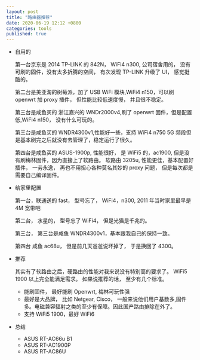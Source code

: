 ```yaml
---
layout: post
title: "路由器推荐"
date: 2020-06-19 12:12 +0800
categories: tools
published: true
---
```


- 自用的

  第一台京东是 2014 TP-LINK 的 842N， WiFi4 n300, 公司宿舍用的， 没有可刷的固件，没有太多折腾的空间， 有次发现 TP-LINK 升级了 UI， 感觉挺酷的。

  第二台是美亚淘的树莓派，加了 USB WiFi 模块,WiFi4 n150，可以刷 openwrt 加 proxy 插件， 但性能比较低速度慢， 并且很不稳定。

  第三台是咸鱼买的 浙江嘉兴的 WNDr2000v4,刷了 openwrt 固件，但是配置低,WiFi4 n150， 没有什么可玩的。

  第三台是咸鱼买的 WNDR4300v1,性能好一些，支持 WiFi4 n750 5G 频段但是基本刷完之后就没有去管理了，稳定运行了很久。

  第四台是咸鱼买的 ASUS-1900p, 性能很好， 是 WiFi5 的，ac1900, 但是没有刷梅林固件，因为直接上了软路由。
  软路由 3205u, 性能更佳，基本配置好插件， 一劳永逸， 再也不用担心各种莫名其妙的 proxy 问题， 但是每次都是需要自己编译固件。

- 给家里配置

  第一台，联通送的 fast， 型号忘了， WiFi4，n300, 2011 年当时家里最早是 4M 宽带吧

  第二台， 水星的， 型号忘了 WiFi4， 但是光猫是千兆的。

  第三台， 第三台是咸鱼 WNDR4300v1，基本跟我自己的保持一致。

  第四台 咸鱼 ac68u， 但是前几天爸爸说坏掉了， 于是换回了 4300。

- 推荐

  其实有了软路由之后，硬路由的性能对我来说没有特别高的要求了。 WiFi5 1900 以上完全能满足需求。 如果说推荐的话， 至少有几个标准。

  - 能刷固件， 最好能刷 Openwrt, 梅林可玩性强
  - 最好是大品牌， 比如 Netgear, Cisco， 一般来说他们用户基数多,固件多。电磁兼容辐射之类的至少有保障。因此国产路由排除在外了。
  - 支持 WiFi5 1900，最好 WiFi6

- 总结
  - ASUS RT-AC66u B1
  - ASUS RT-AC1900P
  - ASUS RT-AC86U
